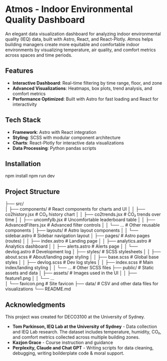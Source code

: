# Atmos - Indoor Environmental Quality Dashboard

An elegant data visualization dashboard for analyzing indoor environmental quality (IEQ) data, built with Astro, React, and React-Plotly. Atmos helps building managers create more equitable and comfortable indoor environments by visualizing temperature, air quality, and comfort metrics across spaces and time periods.

## Features

- **Interactive Dashboard**: Real-time filtering by time range, floor, and zone
- **Advanced Visualizations**: Heatmaps, box plots, trend analysis, and comfort metrics
- **Performance Optimized**: Built with Astro for fast loading and React for interactivity

## Tech Stack

- **Framework**: Astro with React integration
- **Styling**: SCSS with modular component architecture
- **Charts**: React-Plotly for interactive data visualizations
- **Data Processing**: Python pandas scripts

## Installation
npm install 
npm run dev 

## Project Structure
├── src/               
│   ├── components/          # React components for charts and UI
│   │   ├── co2history.jsx      # CO₂ history chart
│   │   ├── co2trends.jsx       # CO₂ trends over time
│   │   ├── uncomfylb.jsx       # Uncomfortable leaderboard table
│   │   ├── AdvancedFilters.jsx # Advanced filter controls
│   │   └── …                   # Other reusable components
│   ├── layouts/             # Astro layout components
│   │   └── sidebar.astro       # Sidebar navigation layout
│   ├── pages/                  # Astro pages (routes)
│   │   ├── index.astro         # Landing page
│   │   ├── analytics.astro     # Analytics dashboard
│   │   ├── alerts.astro        # Alerts page
│   │   └── devlog.astro        # Development log
│   ├── styles/             # SCSS stylesheets
│   │   ├── about.scss          # About/landing page styling
│   │   ├── base.scss           # Global base styles
│   │   ├── devlog.scss         # Dev log styles
│   │   ├── index.scss          # Main index/landing styling
│   │   └── …                   # Other SCSS files
├── public/                 # Static assets and data
│   ├── assets/                 # Images used in the UI
│   │   ├── feature1.png
│   │   └── …   
│   └── favicon.png             # Site favicon
├── data/                   # CSV and other data files for visualizations
└── README.md        

## Acknowledgments
This project was created for DECO3100 at the University of Sydney.
- **Tom Parkinson, IEQ Lab at the University of Sydney** - Data collection and IEQ Lab research. The dataset includes temperature, humidity, CO₂, and comfort metrics collected across multiple building zones.
- **Kazjon Grace** - Course instruction and guidance
- **Perplexity, Claude and Chat GPT** - Writing scripts for data cleaning, debugging, writing boilderplate code & moral support. 

